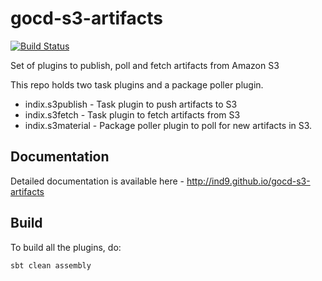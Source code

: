 gocd-s3-artifacts
=================

[![Build Status](https://snap-ci.com/ind9/gocd-s3-artifacts/branch/master/build_image)](https://snap-ci.com/ind9/gocd-s3-artifacts/branch/master)

Set of plugins to publish, poll and fetch artifacts from Amazon S3

This repo holds two task plugins and a package poller plugin.

- indix.s3publish - Task plugin to push artifacts to S3
- indix.s3fetch - Task plugin to fetch artifacts from S3
- indix.s3material - Package poller plugin to poll for new artifacts in S3.

Documentation
-----

Detailed documentation is available here - http://ind9.github.io/gocd-s3-artifacts

Build
-----

To build all the plugins, do:

```bash
sbt clean assembly
```
